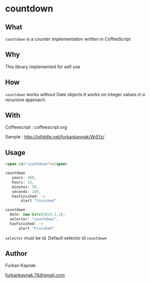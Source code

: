 countdown
=========

What
----
`countdown` is a counter implementation written in CoffeeScript

Why
---
This library implemented for self use 


How
---
`countdown` works without Date objects.It works on integer values in a recursive approach.

With
----
Coffeescript : coffeescript.org


Sample : http://jsfiddle.net/furkankaynak/WrEfz/

Usage
---

```html
<span id="countdown"></span>
```

 ```javascript
 countdown
    years: 300,
    hours: 23,
    minutes: 58,
    seconds: 100,
    hasFinished: -> 
        alert "Finished"    
 ```
 
  ```javascript
 countdown
    date: new Date(2014,1,1),
    selector: "countdown",
    hasFinished: -> 
        alert "Finished"    
 ```
 
 `selector` must be id. Default selector id `countdown`
 
 Author
 ---
 Furkan Kaynak
 
 furkankaynak.74@gmail.com

    
